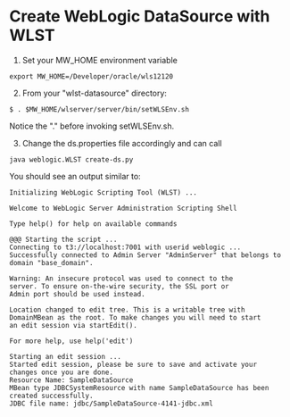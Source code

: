 Create WebLogic DataSource with WLST
===============

1. Set your MW_HOME environment variable

``
export MW_HOME=/Developer/oracle/wls12120 
``

2. From your "wlst-datasource" directory:

``
$ . $MW_HOME/wlserver/server/bin/setWLSEnv.sh
``

Notice the "." before invoking setWLSEnv.sh.

3. Change the ds.properties file accordingly and can call

``java weblogic.WLST create-ds.py``

You should see an output similar to:

```
Initializing WebLogic Scripting Tool (WLST) ...

Welcome to WebLogic Server Administration Scripting Shell

Type help() for help on available commands

@@@ Starting the script ...
Connecting to t3://localhost:7001 with userid weblogic ...
Successfully connected to Admin Server "AdminServer" that belongs to domain "base_domain".

Warning: An insecure protocol was used to connect to the
server. To ensure on-the-wire security, the SSL port or
Admin port should be used instead.

Location changed to edit tree. This is a writable tree with
DomainMBean as the root. To make changes you will need to start
an edit session via startEdit().

For more help, use help('edit')

Starting an edit session ...
Started edit session, please be sure to save and activate your
changes once you are done.
Resource Name: SampleDataSource
MBean type JDBCSystemResource with name SampleDataSource has been created successfully.
JDBC file name: jdbc/SampleDataSource-4141-jdbc.xml
```